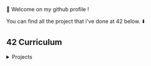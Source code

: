 :wave: Welcome on my github profile !

You can find all the project that i've done at 42 below. :arrow_down:

## 42 Curriculum

<details>
<summary>Projects</summary>

| Project                                                       | How cool ?                         | How difficult ?         | Has a great README ? | Language   | Goal                                                                              |
|---------------------------------------------------------------|------------------------------------|-------------------------|----------------------|------------|-----------------------------------------------------------------------------------|
| [minitalk](https://github.com/noctuelles/42-minitalk)         | :star: :star: :star: :star:        | :anger: :anger:         | :heavy_check_mark:   | C          | Discovering UNIX signals & bitwise.                                               |
| [fdf](https://github.com/noctuelles/42-fdf)                   | :star: :star: :star: :star: :star: | :anger: :anger: :anger: | :heavy_check_mark:   | C          | First step in computer graphic projection with the MiniLibX.                      |
| [ft_printf](https://github.com/noctuelles/42-printf)          | :star: :star: :star:               | :anger: :anger:         | :heavy_check_mark:   | C          | How about recoding the libc standard function printf ? The bonuses are formative. |
| [get_next_line](https://github.com/noctuelles/42-gnl)         | :star: :star: :star:               | :anger: :anger:         | :x:                  | C          | Read file descriptor, process data, return a line, repeat.                        |
| [libft](https://github.com/noctuelles/42-libft)               | :star: :star:                      | :anger:                 | :x:                  | C          | Your first C library. Your companion for the common-core.                         |
| [born2beroot](https://github.com/noctuelles/42-born2beroot)   | :star:                             | :anger:                 | :x:                  | Shell, CLI | Diving system administration using Debian / CentOS.                               |
| [push_swap](https://github.com/noctuelles/42-push_swap)       | :star: :star: :star: :star:        | :anger: :anger: :anger: | :heavy_check_mark:   | C          | Sorting an array of integer with the least move using push_swap instruction set.  |
| [rush_libunit](https://github.com/noctuelles/42-rush_libunit) | :star: :star: :star: :star:        | :anger:                 | :heavy_check_mark:   | C          | Making a framework for a unit test.                                               |
| [rush_AlCu](https://github.com/noctuelles/42-rush_AlCu)       | :star: :star: :star: :star:        | :anger: :anger:         | :heavy_check_mark:   | C          | Creating a nim misere game and making a small AI.                                 |

### Rush

Rushes are weekend project that starts Friday at 8:42pm and ends Sunday at 11:42pm.

Subjects are usually hard and requieres a lot of investment : they can asks you to re-create a Space Invader game in your terminal using C/C++, create a Connect4 AI, or use a 30 years old forgotten language like YASL (no this is not Yet Another Scripting Language, you won't find any documentation on the web..) to display encrypted image on your terminal.

I loved them all, and i hope the pedadogy of 42 Paris (or even around the world) will maintain these exercices : they provide essential challenges to keep us outside our confort zone.

You can find below all the rush that i did.

|       Name       |          How cool ?         | Language |                                                      Description                                                      |
|:----------------:|:---------------------------:|:--------:|:---------------------------------------------------------------------------------------------------------------------:|
|    **Libunit**   |     :star: :star: :star:    |     C    |                                   _Making a unit-test framework in C using fork()._                                   |
|     **AlCu**     |     :star: :star: :star:    |     C    |                                  _Creating a nim misere game and making a small AI._                                  |
| **Wong kar Wai** |     :star: :star: :star:    |     C    |                                    _A 2048 game in the terminal using libncurses._                                    |
|     **Yasl**     | :star: :star: :star: :star: |   YASL   | _Solving a set of exercices and creating a script that decodes Base64 encoded images and display it on the terminal._ |
|    **Wordle**    |     :star: :star: :star:    |  Python  |                                    _Re-creating the famous game wordle in Python._                                    |
|   **Connect4**   | :star: :star: :star: :star: |     C    |       _A connect4 game in the terminal with a powerful AI using the minimax algorithm with Alpha Beta pruning._       |


</details>
